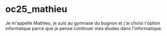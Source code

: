 # oc25_mathieu 
Je m'appelle Mathieu, je suis au gymnase du bugnon et j'ai choisi l'option informatque parce que je pense continuer mes études dans l'informatique.
